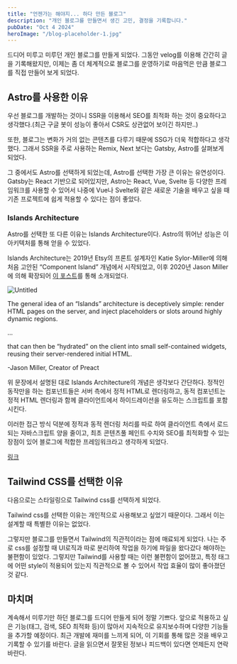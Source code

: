 ```yaml
---
title: "언젠가는 해야지... 하다 만든 블로그"
description: "개인 블로그를 만들면서 생긴 고민, 결정을 기록합니다."
pubDate: "Oct 4 2024"
heroImage: "/blog-placeholder-1.jpg"
---
```


드디어 미루고 미루던 개인 블로그를 만들게 되었다. 그동안 velog를 이용해 간간히 글을 기록해왔지만, 이제는 좀 더 체계적으로 블로그를 운영하기로 마음먹은 만큼 블로그를 직접 만들어 보게 되었다.

## Astro를 사용한 이유

우선 블로그를 개발하는 것이니 SSR을 이용해서 SEO를 최적화 하는 것이 중요하다고 생각했다.(최근 구글 봇이 성능이 좋아서 CSR도 상관없어 보이긴 하지만..)

또한, 블로그는 변화가 거의 없는 콘텐츠를 다루기 때문에 SSG가 더욱 적합하다고 생각했다. 그래서 SSR을 주로 사용하는 Remix, Next 보다는 Gatsby, Astro를 살펴보게 되었다.

그 중에서도 Astro를 선택하게 되었는데, Astro를 선택한 가장 큰 이유는 유연성이다. Gatsby는 React 기반으로 되어있지만, Astro는 React, Vue, Svelte 등 다양한 프레임워크를 사용할 수 있어서 나중에 Vue나 Svelte와 같은 새로운 기술을 배우고 싶을 때 기존 프로젝트에 쉽게 적용할 수 있다는 점이 좋았다.

### Islands Architecture

Astro를 선택한 또 다른 이유는 Islands Architecture이다. Astro의 뛰어난 성능은 이 아키텍처를 통해 얻을 수 있었다.

Islands Architecture는 2019년 Etsy의 프론트 설계자인 Katie Sylor-Miller에 의해 처음 고안된 “Component Island” 개념에서 시작되었고, 이후 2020년 Jason Miller에 의해 확장되어 [이 포스트](https://jasonformat.com/islands-architecture/)를 통해 소개되었다.

![Untitled](https://ldh3907.notion.site/image/https%3A%2F%2Fprod-files-secure.s3.us-west-2.amazonaws.com%2F939ae0c1-dc3a-4837-86c6-03a773a3f735%2Fecff870c-18e6-4225-bd82-3caa69687242%2FUntitled.png?table=block&id=c2bc6a25-3c08-45d3-bc79-d009a9cfd70a&spaceId=939ae0c1-dc3a-4837-86c6-03a773a3f735&width=2000&userId=&cache=v2)


<aside>
The general idea of an “Islands” architecture is deceptively simple: render HTML pages on the server, and inject placeholders or slots around highly dynamic regions. 

...

that can then be “hydrated” on the client into small self-contained widgets, reusing their server-rendered initial HTML.


-Jason Miller, Creator of Preact
</aside>

위 문장에서 설명된 대로 Islands Architecture의 개념은 생각보다 간단하다. 정적인 동작만을 하는 컴포넌트들은 서버 측에서 정적 HTML로 렌더링하고, 동적 컴포넌트는 정적 HTML 렌더링과 함께 클라이언트에서 하이드레이션을 유도하는 스크립트를 포함시킨다.

이러한 접근 방식 덕분에 정적과 동적 렌더링 처리를 따로 하여 클라이언트 측에서 로드되는 자바스크립트 양을 줄이고, 최초 콘텐츠풀 페인트 수치와 SEO를 최적화할 수 있는 장점이 있어 블로그에 적합한 프레임워크라고 생각하게 되었다.

[링크](https://github.dev/withastro/astro/blob/main/packages/astro/src/runtime/server/astro-island.ts#L53)

## Tailwind CSS를 선택한 이유
다음으로는 스타일링으로 Tailwind css를 선택하게 되었다.

Tailwind css를 선택한 이유는 개인적으로 사용해보고 싶었기 때문이다. 그래서 이는 설계할 때 특별한 이유는 없었다.

그렇지만 블로그를 만들면서 Tailwind의 직관적이라는 점에 매료되게 되었다. 나는 주로 css를 설정할 때 UI로직과 따로 분리하여 작업을 하기에 파일을 왔다갔다 해야하는 불편함이 있었다. 그렇지만 Tailwind를 사용할 때는 이런 불편함이 없어졌고, 특정 태그에 어떤 style이 적용되어 있는지 직관적으로 볼 수 있어서 작업 효율이 많이 좋아졌던 것 같다.

## 마치며
계속해서 미루기만 하던 블로그를 드디어 만들게 되어 정말 기쁘다. 앞으로 적용하고 싶은 기능(태그, 검색, SEO 최적화 등)이 많아서 지속적으로 유지보수하며 다양한 기능들을 추가할 예정이다. 최근 개발에 재미를 느끼게 되어, 이 기회를 통해 많은 것을 배우고 기록할 수 있기를 바란다. 글을 읽으면서 잘못된 정보나 피드백이 있다면 언제든지 연락바란다. 